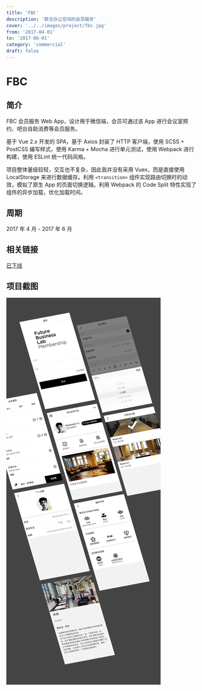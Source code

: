 ```yaml
---
title: 'FBC'
description: '联合办公空间的会员服务'
cover: '../../images/project/fbc.jpg'
from: '2017-04-01'
to: '2017-06-01'
category: 'commercial'
draft: false
---
```


# FBC

## 简介

FBC 会员服务 Web App，设计用于微信端，会员可通过该 App 进行会议室预约、吧台自助消费等会员服务。

基于 Vue 2.x 开发的 SPA，基于 Axios 封装了 HTTP 客户端，使用 SCSS + PostCSS 编写样式，使用 Karma + Mocha 进行单元测试，使用 Webpack 进行构建，使用 ESLint 统一代码风格。

项目整体量级较轻，交互也不复杂，因此我并没有采用 Vuex，而是直接使用 LocalStorage 来进行数据缓存。利用 `<transition>` 组件实现路由切换时的动效，模拟了原生 App 的页面切换逻辑。利用 Webpack 的 Code Split 特性实现了组件的异步加载，优化加载时间。

## 周期

2017 年 4 月 - 2017 年 6 月

## 相关链接

[已下线](http://app.futurebusinesslab.com/wap)


## 项目截图
![项目截图](../../images/project/fbc/screenshot.jpg)
